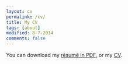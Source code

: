 ```yaml
---
layout: cv
permalink: /cv/
title: My CV
tags: [about]
modified: 8-7-2014
comments: false
---
```

You can download my <a href="https://drive.google.com/file/d/18UJi-DBCPOs9OQv_JqD9no_2dO4FXbok/view?usp=share_link" target="_blank">résumé in PDF</a>, or my <a href="https://drive.google.com/file/d/18b0FPp537bA2dVY7QpMJPqKnYOF5FG9n/view?usp=drive_link" target="_blank">CV</a>.
